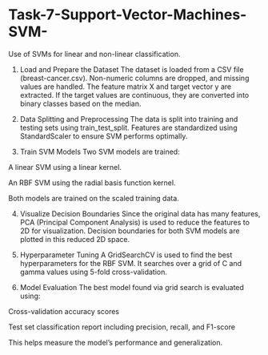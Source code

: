# Task-7-Support-Vector-Machines-SVM-
Use of SVMs for linear and non-linear classification.

 1. Load and Prepare the Dataset
The dataset is loaded from a CSV file (breast-cancer.csv). Non-numeric columns are dropped, and missing values are handled. The feature matrix X and target vector y are extracted. If the target values are continuous, they are converted into binary classes based on the median.

 2. Data Splitting and Preprocessing
The data is split into training and testing sets using train_test_split. Features are standardized using StandardScaler to ensure SVM performs optimally.

 3. Train SVM Models
Two SVM models are trained:

A linear SVM using a linear kernel.

An RBF SVM using the radial basis function kernel.

Both models are trained on the scaled training data.

 4. Visualize Decision Boundaries
Since the original data has many features, PCA (Principal Component Analysis) is used to reduce the features to 2D for visualization. Decision boundaries for both SVM models are plotted in this reduced 2D space.

 5. Hyperparameter Tuning
A GridSearchCV is used to find the best hyperparameters for the RBF SVM. It searches over a grid of C and gamma values using 5-fold cross-validation.

 6. Model Evaluation
The best model found via grid search is evaluated using:

Cross-validation accuracy scores

Test set classification report including precision, recall, and F1-score

This helps measure the model’s performance and generalization.
